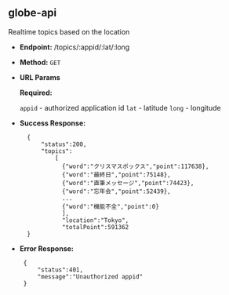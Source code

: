 **globe-api**
----
  Realtime topics based on the location

* **Endpoint:**
  /topics/:appid/:lat/:long

* **Method:**
  `GET`
  
*  **URL Params**

   **Required:**
 
   `appid` - authorized application id
   `lat` - latitude
   `long` - longitude

* **Success Response:**

  ```
  	{
  		"status":200,
  		"topics":
  			[
  			  {"word":"クリスマスボックス","point":117638},
  			  {"word":"最終日","point":75148},
  			  {"word":"直筆メッセージ","point":74423},
  			  {"word":"忘年会","point":52439},
  			  ...
  			  {"word":"機能不全","point":0}
  			  ],
  			  "location":"Tokyo",
  			  "totalPoint":591362
  	}
  ```
 
* **Error Response:**

   ```
  	{
  		"status":401,
  		"message":"Unauthorized appid"
  	}
  ```
